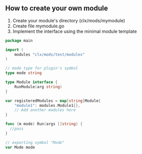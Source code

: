 ## How to create your own module

1. Create your module's directory (clx/mods/mymodule)
2. Create file mymodule.go
3. Implement the interface using the minimal module template

```Go
package main

import (
	modules "clx/mods/test/modules"
)

// mode type for plugin's symbol
type mode string

type Module interface {
	RunModule(arg string)
}

var registeredModules = map[string]Module{
	"module1": modules.Module1{},
	// Add another modules here
}

func (m mode) Run(args []string) {
  //pass
}

// exporting symbol "Mode"
var Mode mode

```
